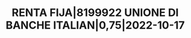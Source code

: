 ---
layout: asset
title: RENTA FIJA|8199922 UNIONE DI BANCHE ITALIAN|0,75|2022-10-17
isin: XS1699951767
---